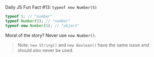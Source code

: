 Daily JS Fun Fact #13: `typeof new Number(5)`

```js
typeof 5; // "number"
typeof Number(5); // "number"
typeof new Number(5); // "object"
```

Moral of the story? Never use `new Number()`.

> Note: `new String()` and `new Boolean()` have the same issue and should also never be used.
